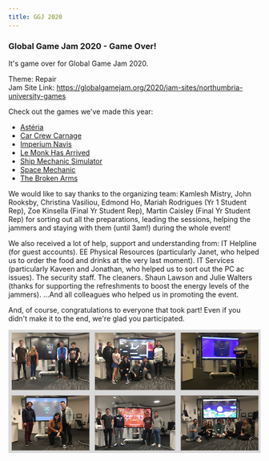```yaml
---
title: GGJ 2020
---
```


### Global Game Jam 2020 - Game Over!

It's game over for Global Game Jam 2020.

Theme: Repair<br>
Jam Site Link: <https://globalgamejam.org/2020/jam-sites/northumbria-university-games>

Check out the games we've made this year:

* [Astéria](https://globalgamejam.org/2020/games/ast%C3%A9ria-9)
* [Car Crew Carnage](https://globalgamejam.org/2020/games/car-crew-carnage-9)
* [Imperium Navis](https://globalgamejam.org/2020/games/imperium-navis-7)
* [Le Monk Has Arrived](https://globalgamejam.org/2020/games/le-monk-has-arrived-epilepsy-warning-4)
* [Ship Mechanic Simulator](https://globalgamejam.org/2020/games/ship-mechanic-simulator-0)
* [Space Mechanic](https://globalgamejam.org/2020/games/spacemechanic-3)
* [The Broken Arms](https://globalgamejam.org/2020/games/broken-arms-1)

We would like to say thanks to the organizing team: Kamlesh Mistry, John Rooksby, Christina Vasiliou, Edmond Ho, Mariah Rodrigues (Yr 1 Student Rep), Zoe Kinsella (Final Yr Student Rep), Martin Caisley (Final Yr Student Rep) for sorting out all the preparations, leading the sessions, helping the jammers and staying with them (until 3am!) during the whole event!

We also received a lot of help, support and understanding from: IT Helpline (for guest accounts). EE Physical Resources (particularly Janet, who helped us to order the food and drinks at the very last moment). IT Services (particularly Kaveen and Jonathan, who helped us to sort out the PC ac issues). The security staff. The cleaners. Shaun Lawson and Julie Walters (thanks for supporting the refreshments to boost the energy levels of the jammers). ...And all colleagues who helped us in promoting the event.

And, of course, congratulations to everyone that took part! Even if you didn't make it to the end, we're glad you participated.

![Photo of the 2020 jammers with their games](/img/groups/2020.png)